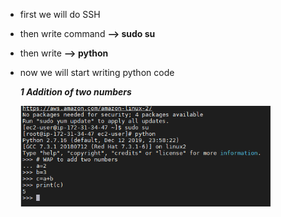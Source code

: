 - first we will do SSH 
- then write command **--> sudo su**
- then write **--> python**


- now we will start writing python code

   ***1 Addition of two numbers***
   
   <img src ="/Images/Add.PNG" width="400">
